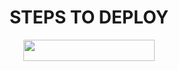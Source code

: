 <div align="center">

# **STEPS TO DEPLOY**
<p align="center"><a href="https://dashboard.heroku.com/new?template=https://github.com/shoushuke/hashira-net"> <img 
src="https://img.shields.io/badge/Deploy%20To%20Heroku-red?style=flat&logo=heroku" width="210" height="34.45" /></a></p>
</div>
